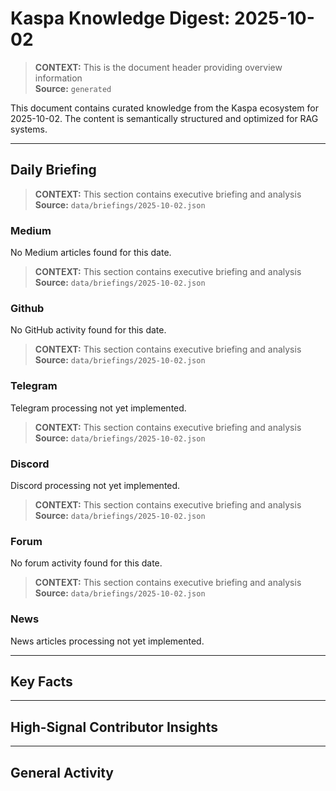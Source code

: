 # Kaspa Knowledge Digest: 2025-10-02

> **CONTEXT:** This is the document header providing overview information  
> **Source:** `generated`

This document contains curated knowledge from the Kaspa ecosystem
for 2025-10-02. The content is semantically structured and optimized
for RAG systems.

---

## Daily Briefing

> **CONTEXT:** This section contains executive briefing and analysis  
> **Source:** `data/briefings/2025-10-02.json`

### Medium

No Medium articles found for this date.

> **CONTEXT:** This section contains executive briefing and analysis  
> **Source:** `data/briefings/2025-10-02.json`

### Github

No GitHub activity found for this date.

> **CONTEXT:** This section contains executive briefing and analysis  
> **Source:** `data/briefings/2025-10-02.json`

### Telegram

Telegram processing not yet implemented.

> **CONTEXT:** This section contains executive briefing and analysis  
> **Source:** `data/briefings/2025-10-02.json`

### Discord

Discord processing not yet implemented.

> **CONTEXT:** This section contains executive briefing and analysis  
> **Source:** `data/briefings/2025-10-02.json`

### Forum

No forum activity found for this date.

> **CONTEXT:** This section contains executive briefing and analysis  
> **Source:** `data/briefings/2025-10-02.json`

### News

News articles processing not yet implemented.

---

## Key Facts



---

## High-Signal Contributor Insights



---

## General Activity

